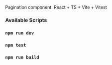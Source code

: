 Pagination component. React + TS + Vite + Vitest

### Available Scripts

### `npm run dev`

### `npm test`

### `npm run build`
